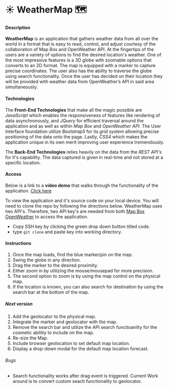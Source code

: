 # :sunny: WeatherMap :world_map:

#### Description

**WeatherMap** is an application that gathers weather data from all over the world in a format that is easy to read, control, and adjust courtesy of the collaboration of Map Box and OpenWeather API. At the fingertips of the users are a variety of options to find the desired location's weather. One of the most impressive features is a 3D globe with zoomable options that converts  to an 2D format. The map is equipped with a marker to capture precise coordinates. The user also has the ability to traverse the globe using search functionality. Once the user has decided on their location they will be provided with weather data from OpenWeather’s API in said area simultaneously.

#### Technologies
The **Front-End Technologies** that make all the magic  possible are *JavaScript* which enables the responsiveness of features like rendering of data asynchronously, and *JQuery* for efficient traversal around the application and as well as within *Map Box* and *OpenWeather API*. The User Interface foundation utilize *Bootstrap5* for its *grid system* allowing precise positioning of the data onto the page. Lastly, *CSS4* which makes the application unique in its own merit improving user experience tremendously.

The **Back-End Technologies** relies heavily on the data from the *REST API's* for it's capability. The data captured is given in real-time and not stored at a specific location.

#### Access
Below is a link to a **video demo** that walks through the functionality of the application.
[Click here]()

To view the application and it's source code on your local device. You will need to clone the repo by following the directions below. WeatherMap uses two API's. Therefore, two API key's are needed from both [Map Box](https://docs.mapbox.com/help/getting-started/access-tokens/) [OpenWeather](https://openweathermap.org/appid) to access the application.
- Copy SSH key by clicking the green drop down button titled code.
- type ```git clone``` and paste key into working directory.

#### Instructions
1. Once the map loads, find the blue marker/pin on the map.
2. Swing the globe in any direction.
3. Drag the marker to the desired proximity.
4. Either zoom in by utilizing the mouse/mousepad for more precision. 
5. The second option to zoom is by using the map control on the physical map.
6. If the location is known, you can also search for destination by using the search bar at the bottom of the map.

##### Next version
1. Add the geolocator to the physical map. 
2. Integrate the marker and geolocator with the map.
3. Remove the search bar and utilize the API search functioanilty for the cosmetic abilitiy to include on the map.
4. Re-size the Map. 
5. Include browser geolocation to set default map location.
6. Display a drop-down modal for the default map location forecast.

###### Bugs
- Search functionality works after drag event is triggered. Current Work around is to convert custom seach functionality to geolocator.



